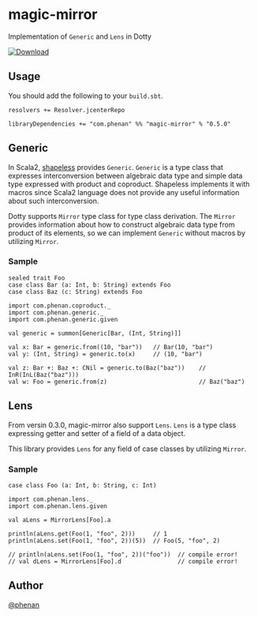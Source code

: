 # magic-mirror
Implementation of `Generic` and `Lens` in Dotty

[ ![Download](https://api.bintray.com/packages/phenan/maven/magic-mirror/images/download.svg) ](https://bintray.com/phenan/maven/magic-mirror/_latestVersion)

## Usage

You should add the following to your `build.sbt`.

```
resolvers += Resolver.jcenterRepo

libraryDependencies += "com.phenan" %% "magic-mirror" % "0.5.0"
```

## Generic

In Scala2, [shapeless](https://github.com/milessabin/shapeless) provides `Generic`.
`Generic` is a type class that expresses interconversion between algebraic data type and simple data type expressed with product and coproduct.
Shapeless implements it with macros since Scala2 language does not provide any useful information about such interconversion.

Dotty supports `Mirror` type class for type class derivation.
The `Mirror` provides information about how to construct algebraic data type from product of its elements, so we can implement `Generic` without macros by utilizing `Mirror`.

### Sample

```
sealed trait Foo
case class Bar (a: Int, b: String) extends Foo
case class Baz (c: String) extends Foo

import com.phenan.coproduct._
import com.phenan.generic._
import com.phenan.generic.given

val generic = summon[Generic[Bar, (Int, String)]]

val x: Bar = generic.from((10, "bar"))   // Bar(10, "bar")
val y: (Int, String) = generic.to(x)     // (10, "bar")

val z: Bar +: Baz +: CNil = generic.to(Baz("baz"))    // InR(InL(Baz("baz")))
val w: Foo = generic.from(z)                          // Baz("baz")
```

## Lens

From versin 0.3.0, magic-mirror also support `Lens`.
`Lens` is a type class expressing getter and setter of a field of a data object.

This library provides `Lens` for any field of case classes by utilizing `Mirror`.

### Sample

```
case class Foo (a: Int, b: String, c: Int)

import com.phenan.lens._
import com.phenan.lens.given

val aLens = MirrorLens[Foo].a

println(aLens.get(Foo(1, "foo", 2)))     // 1
println(aLens.set(Foo(1, "foo", 2))(5))  // Foo(5, "foo", 2)

// println(aLens.set(Foo(1, "foo", 2))("foo"))  // compile error!
// val dLens = MirrorLens[Foo].d                // compile error!
```

## Author
[@phenan](https://twitter.com/phenan)
